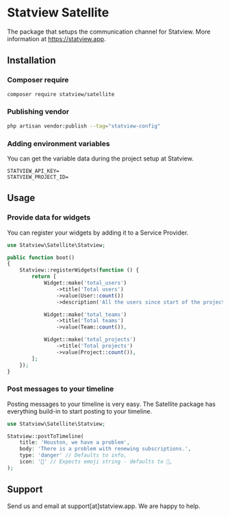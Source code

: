 # Statview Satellite
The package that setups the communication channel for Statview. More information at https://statview.app. 

## Installation
### Composer require
```bash
composer require statview/satellite
```

### Publishing vendor
```bash
php artisan vendor:publish --tag="statview-config"
```

### Adding environment variables
You can get the variable data during the project setup at Statview.
```dotenv
STATVIEW_API_KEY=
STATVIEW_PROJECT_ID=
```

## Usage
### Provide data for widgets
You can register your widgets by adding it to a Service Provider.
```php
use Statview\Satellite\Statview;

public function boot()
{
    Statview::registerWidgets(function () {
        return [
            Widget::make('total_users')
                ->title('Total users')
                ->value(User::count())
                ->description('All the users since start of the project'),

            Widget::make('total_teams')
                ->title('Total teams')
                ->value(Team::count()),

            Widget::make('total_projects')
                ->title('Total projects')
                ->value(Project::count()),
        ];
    });
}
```

### Post messages to your timeline
Posting messages to your timeline is very easy. The Satellite package has everything build-in to start posting to your timeline.

```php
use Statview\Satellite\Statview;

Statview::postToTimeline(
    title: 'Houston, we have a problem',
    body: 'There is a problem with renewing subscriptions.',
    type: 'danger' // Defaults to info,
    icon: '🚨' // Expects emoji string - defaults to 📣,   
);
```

## Support
Send us and email at support[at]statview.app. We are happy to help.
